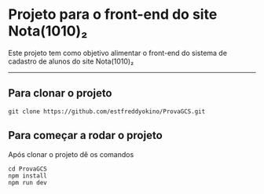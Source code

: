 # Projeto para o front-end do site Nota(1010)₂

Este projeto tem como objetivo alimentar o front-end do sistema de cadastro de alunos do site Nota(1010)₂

---
## Para clonar o projeto

```
git clone https://github.com/estfreddyokino/ProvaGCS.git
```

## Para começar a rodar o projeto

Após clonar o projeto dê os comandos

```
cd ProvaGCS
npm install
npm run dev
```

